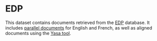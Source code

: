 # EDP

This dataset contains documents retrieved from the [EDP](http://www.edpsciences.org/) database. 
It includes [parallel documents](https://drive.google.com/drive/folders/0B3UxRWA52hBjM01GS3N4OThiX1E) for English and French, as well as aligned documents using the [Yasa tool](http://rali.iro.umontreal.ca/rali/?q=en/yasa).

